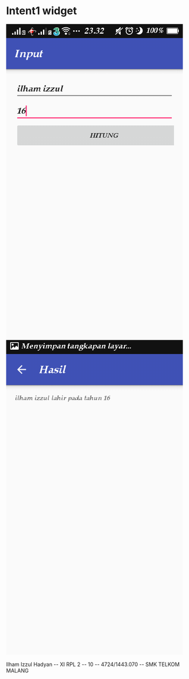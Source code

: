 # Intent1 widget

![Screenshot](https://raw.githubusercontent.com/ilhamizzul/Intent1/master/intent1_1[1].png)
![Screenshot](https://raw.githubusercontent.com/ilhamizzul/Intent1/master/intent1_2[1].png)

Ilham Izzul Hadyan -- XI RPL 2 -- 10 -- 4724/1443.070 -- SMK TELKOM MALANG
